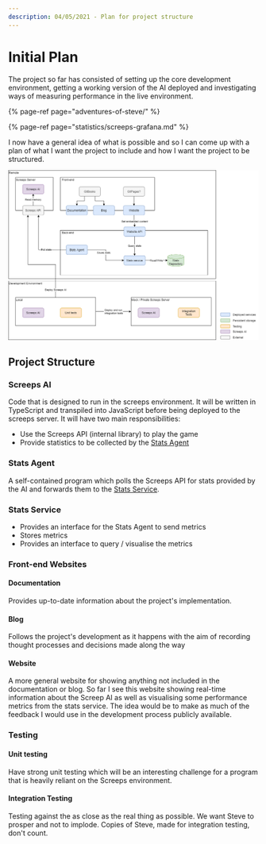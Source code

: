 ```yaml
---
description: 04/05/2021 - Plan for project structure
---
```


# Initial Plan

The project so far has consisted of setting up the core development environment, getting a working version of the AI deployed and investigating ways of measuring performance in the live environment.

{% page-ref page="adventures-of-steve/" %}

{% page-ref page="statistics/screeps-grafana.md" %}

I now have a general idea of what is possible and so I can come up with a plan of what I want the project to include and how I want the project to be structured.

![Initial project structure](../.gitbook/assets/screeps-project-overview.png)

## Project Structure

### Screeps AI

Code that is designed to run in the screeps environment. It will be written in TypeScript and transpiled into JavaScript before being deployed to the screeps server. It will have two main responsibilities:

* Use the Screeps API \(internal library\) to play the game
* Provide statistics to be collected by the [Stats Agent](initial-plan.md#stats-agent)

### Stats Agent

A self-contained program which polls the Screeps API for stats provided by the AI and forwards them to the [Stats Service](initial-plan.md#stats-service).

### Stats Service

* Provides an interface for the Stats Agent to send metrics
* Stores metrics
* Provides an interface to query / visualise the metrics

### Front-end Websites

#### Documentation

Provides up-to-date information about the project's implementation.

#### Blog

Follows the project's development as it happens with the aim of recording thought processes and decisions made along the way

#### Website

A more general website for showing anything not included in the documentation or blog. So far I see this website showing real-time information about the Screep AI as well as visualising some performance metrics from the stats service. The idea would be to make as much of the feedback I would use in the development process publicly available.

### Testing

#### Unit testing

Have strong unit testing which will be an interesting challenge for a program that is heavily reliant on the Screeps environment.

#### Integration Testing

Testing against the as close as the real thing as possible. We want Steve to prosper and not to implode. Copies of Steve, made for integration testing, don't count.





